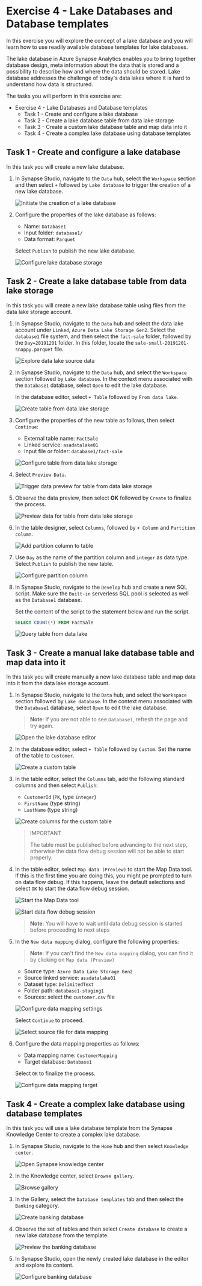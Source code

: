 # Exercise 4 - Lake Databases and Database templates

In this exercise you will explore the concept of a lake database and you will learn how to use readily available database templates for lake databases.

The lake database in Azure Synapse Analytics enables you to bring together database design, meta information about the data that is stored and a possibility to describe how and where the data should be stored. Lake database addresses the challenge of today's data lakes where it is hard to understand how data is structured.

The tasks you will perform in this exercise are:

- Exercise 4 - Lake Databases and Database templates
  - Task 1 - Create and configure a lake database
  - Task 2 - Create a lake database table from data lake storage
  - Task 3 - Create a custom lake database table and map data into it
  - Task 4 - Create a complex lake database using database templates

## Task 1 - Create and configure a lake database

In this task you will create a new lake database.

1. In Synapse Studio, navigate to the `Data` hub, select the `Workspace` section and then select `+` followed by `Lake database` to trigger the creation of a new lake database.

   ![Initiate the creation of a lake database](./media/ex4tsk1stp1.png)

2. Configure the properties of the lake database as follows:

     - Name: `Database1`
     - Input folder: `database1/`
     - Data format: `Parquet`

    Select `Publish` to publish the new lake database.

    ![Configure lake database storage](./media/ex04-create-lake-database-2.png)

## Task 2 - Create a lake database table from data lake storage

In this task you will create a new lake database table using files from the data lake storage account.

1. In Synapse Studio, navigate to the `Data` hub and select the data lake account under `Linked`, `Azure Data Lake Storage Gen2`. Select the `database1` file system, and then select the `fact-sale` folder, followed by the `Day=20191201` folder. In this folder, locate the `sale-small-20191201-snappy.parquet` file.

   ![Explore data lake source data](./media/ex04-explore-data-lake-source-data.png)

2. In Synapse Studio, navigate to the `Data` hub, and select the `Workspace` section followed by `Lake database`. In the context menu associated with the `Database1` database, select `Open` to edit the lake database.

    In the database editor, select `+ Table` followed by `From data lake`.

   ![Create table from data lake storage](./media/ex04-create-table-from-data-lake.png)

3. Configure the properties of the new table as follows, then select `Continue`:

    - External table name: `FactSale`
    - Linked service: `asadatalake01`
    - Input file or folder: `database1/fact-sale`

   ![Configure table from data lake storage](./media/ex04-configure-table-from-data-lake.png)

3. Select `Preview Data`.

   ![Trigger data preview for table from data lake storage](./media/ex04-preview-table-from-data-lake-1.png)

4. Observe the data preview, then select **OK** followed by `Create` to finalize the process.

   ![Preview data for table from data lake storage](./media/ex04-preview-table-from-data-lake-2.png)

5. In the table designer, select `Columns`, followed by `+ Column` and `Partition column`.

   ![Add partition column to table](./media/ex04-add-partition-column.png)

6. Use `Day` as the name of the partition column and `integer` as data type. Select `Publish` to publish the new table.

   ![Configure partition column](./media/ex04-configure-partition-column.png)

7. In Synapse Studio, navigate to the `Develop` hub and create a new SQL script. Make sure the `Built-in` serverless SQL pool is selected as well as the `Database1` database.

    Set the content of the script to the statement below and run the script.

    ```sql
    SELECT COUNT(*) FROM FactSale
    ```

   ![Query table from data lake](./media/ex04-query-table-from-data-lake.png)

## Task 3 - Create a manual lake database table and map data into it

In this task you will create manually a new lake database table and map data into it from the data lake storage account.

1. In Synapse Studio, navigate to the `Data` hub, and select the `Workspace` section followed by `Lake database`. In the context menu associated with the `Database1` database, select `Open` to edit the lake database.

   > **Note**: If you are not able to see `Database1`, refresh the page and try again.

   ![Open the lake database editor](./media/ex04-edit-lake-database.png)

2. In the database editor, select `+ Table` followed by `Custom`. Set the name of the table to `Customer`.

   ![Create a custom table](./media/ex04-custom-table-name.png)

3. In the table editor, select the `Columns` tab, add the following standard columns and then select `Publish`:

    - `CustomerId` (`PK`, type `integer`)
    - `FirstName` (type string)
    - `LastName` (type string)

   ![Create columns for the custom table](./media/ex04-custom-table-columns.png)

    >IMPORTANT
    >
    >The table must be published before advancing to the next step, otherwise the data flow debug session will not be able to start properly.

4. In the table editor, select `Map data (Preview)` to start the Map Data tool. If this is the first time you are doing this, you might pe prompted to turn on data flow debug. If this happens, leave the default selections and select `OK` to start the data flow debug session.

   ![Start the Map Data tool](./media/ex04-start-map-data-tool.png)

   ![Start data flow debug session](./media/ex04-start-data-flow-debug-session.png)
   
   > **Note**: You will have to wait until data debug session is started before proceeding to next steps 

5. In the `New data mapping` dialog, configure the following properties:

   > **Note**: If you can't find the  `New data mapping` dialog, you can find it by clicking on `Map data (Preview)` 
   
    - Source type: `Azure Data Lake Storage Gen2`
    - Source linked service: `asadatalake01`
    - Dataset type: `DelimitedText`
    - Folder path: `database1-staging1`
    - Sources: select the `customer.csv` file

   ![Configure data mapping settings](./media/ex04-configure-data-mapping-1.png)

   Select `Continue` to proceed.

   ![Select source file for data mapping](./media/ex04-configure-data-mapping-2.png)

6. Configure the data mapping properties as follows:

    - Data mapping name: `CustomerMapping`
    - Target database: `Database1`

    Select `OK` to finalize the process.

   ![Configure data mapping target](./media/ex04-configure-data-mapping-3.png)

## Task 4 - Create a complex lake database using database templates

In this task you will use a lake database template from the Synapse Knowledge Center to create a complex lake database.

1. In Synapse Studio, navigate to the `Home` hub and then select `Knowledge center`.
  
   ![Open Synapse knowledge center](./media/ex04-open-knowledge-center.png)

2. In the Knowledge center, select `Browse gallery`.

   ![Browse gallery](./media/ex04-browse-gallery.png)

3. In the Gallery, select the `Database templates` tab and then select the `Banking` category.

   ![Create banking database](./media/ex04-create-banking-database.png)

4. Observe the set of tables and then select `Create database` to create a new lake database from the template.

   ![Preview the banking database](./media/ex04-create-banking-database-preview.png)

5. In Synapse Studio, open the newly created lake database in the editor and explore its content.

   ![Configure banking database](./media/ex04-configure-banking-database.png)
